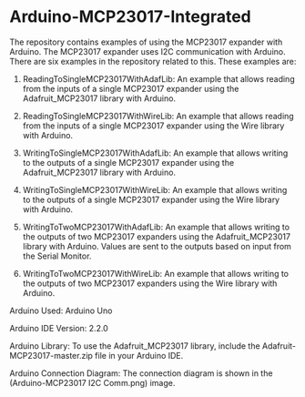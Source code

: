 # Arduino-MCP23017-Integrated
The repository contains examples of using the MCP23017 expander with Arduino. The MCP23017 expander uses I2C communication with Arduino. There are six examples in the repository related to this. These examples are:

1. ReadingToSingleMCP23017WithAdafLib: An example that allows reading from the inputs of a single MCP23017 expander using the Adafruit_MCP23017 library with Arduino.

2. ReadingToSingleMCP23017WithWireLib: An example that allows reading from the inputs of a single MCP23017 expander using the Wire library with Arduino.

3. WritingToSingleMCP23017WithAdafLib: An example that allows writing to the outputs of a single MCP23017 expander using the Adafruit_MCP23017 library with Arduino.

4. WritingToSingleMCP23017WithWireLib: An example that allows writing to the outputs of a single MCP23017 expander using the Wire library with Arduino.

5. WritingToTwoMCP23017WithAdafLib: An example that allows writing to the outputs of two MCP23017 expanders using the Adafruit_MCP23017 library with Arduino. Values are sent to the outputs based on input from the Serial Monitor.

6. WritingToTwoMCP23017WithWireLib: An example that allows writing to the outputs of two MCP23017 expanders using the Wire library with Arduino.

Arduino Used: Arduino Uno

Arduino IDE Version: 2.2.0

Arduino Library: To use the Adafruit_MCP23017 library, include the Adafruit-MCP23017-master.zip file in your Arduino IDE.

Arduino Connection Diagram: The connection diagram is shown in the (Arduino-MCP23017 I2C Comm.png) image.